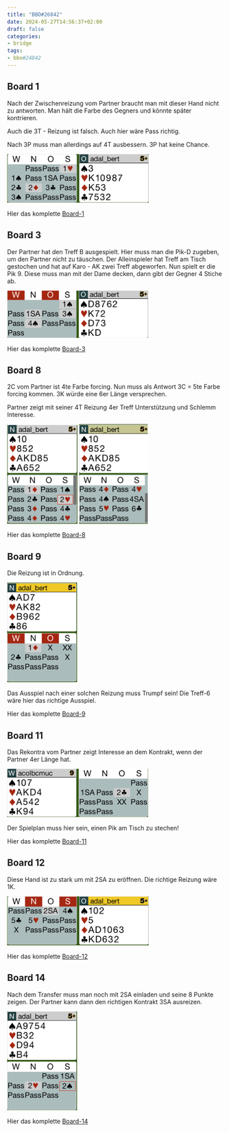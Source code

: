 ```yaml
---
title: "BBO#26842"
date: 2024-05-27T14:56:37+02:00
draft: false
categories:
- bridge
tags:
- bbo#24842
---
```


## Board 1

Nach der Zwischenreizung vom Partner braucht man mit dieser
Hand nicht zu antworten. Man hält die Farbe des Gegners und könnte
später kontrieren.

Auch die 3T - Reizung ist falsch. Auch hier wäre Pass richtig.

Nach 3P muss man allerdings auf 4T ausbessern. 3P hat keine Chance.

![b1-bidding](images/board1_bidding.png)

Hier das komplette [Board-1](images/board1.png)

## Board 3

Der Partner hat den Treff B ausgespielt. Hier muss man die Pik-D zugeben, um den Partner nicht zu täuschen.
Der Alleinspieler hat Treff am Tisch gestochen und hat auf Karo - AK zwei Treff abgeworfen.
Nun spielt er die Pik 9. Diese muss man mit der Dame decken, dann gibt der Gegner 4 Stiche ab.

![b3-bidding](images/board3_bidding.png)

Hier das komplette [Board-3](images/board3.png)

## Board 8

2C vom Partner ist 4te Farbe forcing. Nun muss als Antwort 3C = 5te Farbe forcing kommen.
3K würde eine 6er Länge versprechen.

Partner zeigt mit seiner 4T Reizung 4er Treff Unterstützung und Schlemm Interesse.

![b8-bidding1](images/board8_bidding1.png)
![b8-bidding2](images/board8_bidding2.png)

Hier das komplette [Board-8](images/board8.png)

## Board 9

Die Reizung ist in Ordnung.

![b9-bidding](images/board9_bidding.png)

Das Ausspiel nach einer solchen Reizung muss Trumpf sein!
Die Treff-6 wäre hier das richtige Ausspiel.

Hier das komplette [Board-9](images/board9.png)

## Board 11

Das Rekontra vom Partner zeigt Interesse an dem Kontrakt, wenn der Partner 4er Länge hat.

![b11-bidding](images/board11_bidding.png)

Der Spielplan muss hier sein, einen Pik am Tisch zu stechen!

Hier das komplette [Board-11](images/board11.png)

## Board 12

Diese Hand ist zu stark um mit 2SA zu eröffnen. Die richtige Reizung wäre 1K.

![b12-bidding](images/board12_bidding.png)

Hier das komplette [Board-12](images/board12.png)

## Board 14

Nach dem Transfer muss man noch mit 2SA einladen und seine 8 Punkte zeigen.
Der Partner kann dann den richtigen Kontrakt 3SA ausreizen.

![b14-bidding](images/board14_bidding.png)

Hier das komplette [Board-14](images/board14.png)
